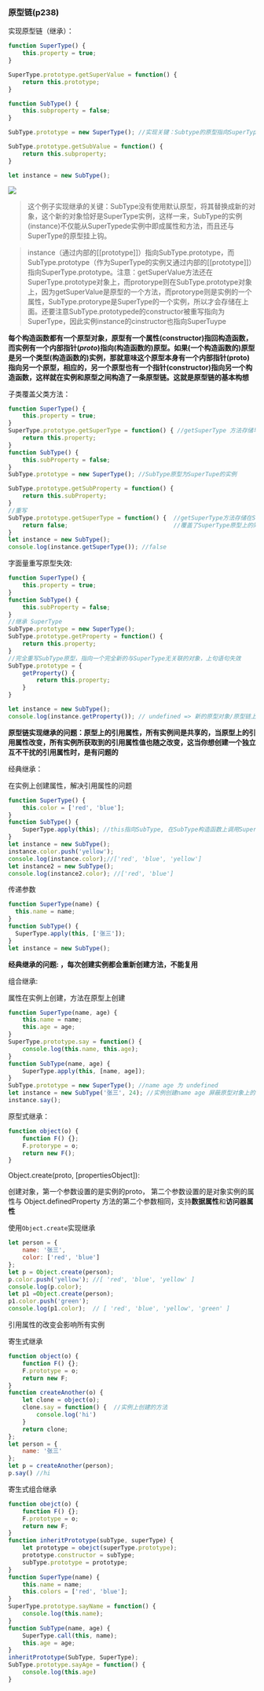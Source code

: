 ### 原型链(p238)

实现原型链（继承）：

```javascript
function SuperType() {
    this.property = true;
}

SuperType.prototype.getSuperValue = function() {
    return this.prototype;
}

function SubType() {
    this.subproperty = false;
}

SubType.prototype = new SuperType(); //实现关键：Subtype的原型指向SuperType实例,

SubType.prototype.getSubValue = function() {
    return this.subproperty;
}

let instance = new SubType();

```

<img src="https://cdn.jsdelivr.net/gh/player-404/picture/%E5%8E%9F%E5%9E%8B%E9%93%BE%E5%AE%9E%E7%8E%B0.png" />

> 这个例子实现继承的关键：SubType没有使用默认原型，将其替换成新的对象，这个新的对象恰好是SuperType实例，这样一来，SubType的实例(instance)不仅能从SuperTypede实例中即成属性和方法，而且还与SuperType的原型挂上钩。



> instance（通过内部的[[prototype]]）指向SubType.prototype，而SubType.prototype（作为SuperType的实例又通过内部的[[prototype]]）指向SuperType.prototype。注意：getSuperValue方法还在SuperType.prototype对象上，而protorype则在SubType.prototype对象上，因为getSuperValue是原型的一个方法，而protorype则是实例的一个属性，SubType.protorype是SuperType的一个实例，所以才会存储在上面。还要注意SubType.prototypede的constructor被重写指向为SuperType，因此实例instance的cinstructor也指向SuperTuype



**每个构造函数都有一个原型对象，原型有一个属性(constructor)指回构造函数，而实例有一个内部指针(_proto_)指向(构造函数的)原型。如果(一个构造函数的)原型是另一个类型(构造函数的)实例，那就意味这个原型本身有一个内部指针(proto)指向另一个原型，相应的，另一个原型也有一个指针(constructor)指向另一个构造函数，这样就在实例和原型之间构造了一条原型链。这就是原型链的基本构想**



子类覆盖父类方法：

```javascript
function SuperType() {
    this.property = true;
}
SuperType.prototype.getSuperType = function() { //getSuperType 方法存储早SuperType的原型上
    return this.property;
}
function SubType() {
    this.subProperty = false;
}
SubType.prototype = new SuperType(); //SubType原型为SuperTupe的实例

SubType.prototype.getSubProperty = function() {
    return this.subProperty;
}
//重写
SubType.prototype.getSuperType = function() {  //getSuperType方法存储在SubType原型(SuperType实例)上
    return false;                              //覆盖了SuperType原型上的同名方法
}
let instance = new SubType();
console.log(instance.getSuperType()); //false
```



字面量重写原型失效:

```javascript
function SuperType() {
    this.property = true;
}
function SubType() {
    this.subProperty = false;
}
//继承 SuperType
SubType.prototype = new SuperType();
SubType.prototype.getProperty = function() {
    return this.property;
}
//完全重写SubType原型，指向一个完全新的与SuperType无关联的对象，上句语句失效
SubType.prototype = {
    getProperty() {
        return this.property;
    }
}

let instance = new SubType();
console.log(instance.getProperty()); // undefined => 新的原型对象/原型链上并没有property属性
```



**原型链实现继承的问题：原型上的引用属性，所有实例间是共享的，当原型上的引用属性改变，所有实例所获取到的引用属性值也随之改变，这当你想创建一个独立互不干扰的引用属性时，是有问题的**



经典继承：

在实例上创建属性，解决引用属性的问题

```javascript
function SuperType() {
    this.color = ['red', 'blue'];
}
function SubType() {
    SuperType.apply(this); //this指向SubType, 在SubType构造函数上调用SuperType构造函数，相当于SubType创													//建了color属性
}
let instance = new SubType();
instance.color.push('yellow'); 
console.log(instance.color);//['red', 'blue', 'yellow']
let instance2 = new SubType();
console.log(instance2.color); //['red', 'blue']
```

传递参数

```javascript
function SuperType(name) {
  this.name = name;
}
function SubType() {
  SuperType.apply(this, ['张三']);
}
let instance = new SubType();
```

**经典继承的问题: ，每次创建实例都会重新创建方法，不能复用**



组合继承:

属性在实例上创建，方法在原型上创建

```javascript
function SuperType(name, age) {
    this.name = name;
    this.age = age;
}
SuperType.prototype.say = function() {
    console.log(this.name, this.age);
}
function SubType(name, age) {
    SuperType.apply(this, [name, age]);
}
SubType.prototype = new SuperType(); //name age 为 undefined
let instance = new SubType('张三', 24); //实例创建name age 屏蔽原型对象上的 name age
instance.say();
```



原型式继承：

```javascript
function object(o) {
	function F() {};
	F.protorype = o;
	return new F();
}
```



Object.create(proto, [propertiesObject]):

创建对象，第一个参数设置的是实例的proto， 第二个参数设置的是对象实例的属性与 Object.definedProperty 方法的第二个参数相同，支持**数据属性**和**访问器属性**

使用`Object.create`实现继承

```javascript
let person = {
    name: '张三',
    color: ['red', 'blue']
};
let p = Object.create(person);
p.color.push('yellow'); //[ 'red', 'blue', 'yellow' ]
console.log(p.color);
let p1 =Object.create(person);
p1.color.push('green');
console.log(p1.color);  // [ 'red', 'blue', 'yellow', 'green' ]
```

引用属性的改变会影响所有实例



寄生式继承

```javascript
function object(o) {
    function F() {};
    F.prototype = o;
    return new F;
}
function createAnother(o) {
    let clone = object(o);
    clone.say = function() {  //实例上创建的方法
        console.log('hi')
    }
    return clone;
};
let person = {
    name: '张三'
};
let p = createAnother(person);
p.say() //hi
```



寄生式组合继承 

```javascript
function obejct(o) {
    function F() {};
    F.prototype = o;
    return new F;
}
function inheritPrototype(subType, superType) {
    let prototype = obejct(superType.prototype);
    prototype.constructor = subType;
    subType.prototype = prototype;
}
function SuperType(name) {
    this.name = name;
    this.colors = ['red', 'blue'];
}
SuperType.prototype.sayName = function() {
    console.log(this.name);
}
function SubType(name, age) {
    SuperType.call(this, name);
    this.age = age;
}
inheritPrototype(SubType, SuperType);
SubType.prototype.sayAge = function() {
    console.log(this.age)
}
```

